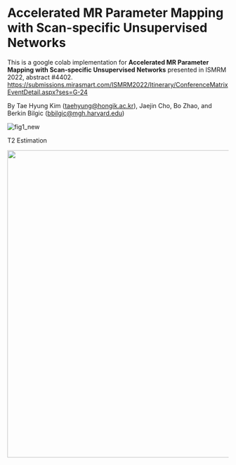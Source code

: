# Accelerated MR Parameter Mapping with Scan-specific Unsupervised Networks

This is a google colab implementation for **Accelerated MR Parameter Mapping with Scan-specific Unsupervised Networks** presented in ISMRM 2022, abstract #4402.
https://submissions.mirasmart.com/ISMRM2022/Itinerary/ConferenceMatrixEventDetail.aspx?ses=G-24

By Tae Hyung Kim (taehyung@hongik.ac.kr), Jaejin Cho, Bo Zhao, and Berkin Bilgic (bbilgic@mgh.harvard.edu)

![fig1_new](https://user-images.githubusercontent.com/104691711/166119633-8dc64bdc-e040-4eb6-8b8e-d787c3508993.png)

T2 Estimation

<p align="center">
<img src="https://user-images.githubusercontent.com/104691711/166132915-ff5634ac-70e2-4769-851a-6eadf474e982.jpg"  width="700" >
